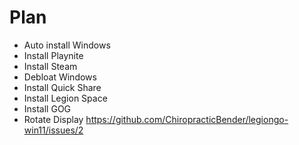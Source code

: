 # Plan

- Auto install Windows
- Install Playnite
- Install Steam
- Debloat Windows
- Install Quick Share
- Install Legion Space
- Install GOG
- Rotate Display https://github.com/ChiropracticBender/legiongo-win11/issues/2


